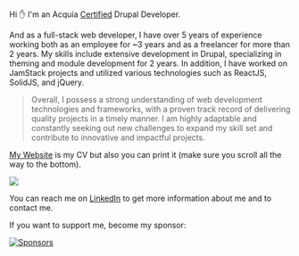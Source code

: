 Hi ✋ I'm an Acquia [Certified](https://certification.acquia.com/?fname=Emircan&lname=ERKUL) Drupal Developer.

And as a full-stack web developer, I have over 5 years of experience working both as an employee for ~3 years and as a freelancer for more than 2 years. My skills include extensive development in Drupal, specializing in theming and module development for 2 years. In addition, I have worked on JamStack projects and utilized various technologies such as ReactJS, SolidJS, and jQuery. 

> Overall, I possess a strong understanding of web development technologies and frameworks, with a proven track record of delivering quality projects in a timely manner. I am highly adaptable and constantly seeking out new challenges to expand my skill set and contribute to innovative and impactful projects.


[My Website](https://emircanerkul.com/) is my CV but also you can print it (make sure you scroll all the way to the bottom).

<img src="https://github-readme-stats.vercel.app/api?username=emircanerkul&show_icons=true&count_private=true&theme=dark" />

You can reach me on [LinkedIn](https://www.linkedin.com/in/emircanerkul/) to get more information about me and to contact me.

If you want to support me, become my sponsor: 

[![Sponsors](https://img.shields.io/github/sponsors/emircanerkul?style=for-the-badge)](https://github.com/sponsors/emircanerkul)
